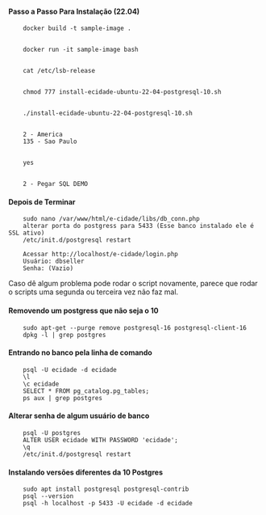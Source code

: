 #### Passo a Passo Para Instalação (22.04)


        docker build -t sample-image .


        docker run -it sample-image bash


        cat /etc/lsb-release


        chmod 777 install-ecidade-ubuntu-22-04-postgresql-10.sh


        ./install-ecidade-ubuntu-22-04-postgresql-10.sh


        2 - America
        135 - Sao Paulo


        yes


        2 - Pegar SQL DEMO 


#### Depois de Terminar

        sudo nano /var/www/html/e-cidade/libs/db_conn.php
        alterar porta do postgress para 5433 (Esse banco instalado ele é SSL ativo)
        /etc/init.d/postgresql restart

        Acessar http://localhost/e-cidade/login.php
        Usuário: dbseller
        Senha: (Vazio)

Caso dê algum problema pode rodar o script novamente, parece que rodar o scripts uma segunda ou terceira vez não faz mal.

#### Removendo um postgress que não seja o 10

        sudo apt-get --purge remove postgresql-16 postgresql-client-16
        dpkg -l | grep postgres

#### Entrando no banco pela linha de comando 

        psql -U ecidade -d ecidade
        \l
        \c ecidade
        SELECT * FROM pg_catalog.pg_tables;
        ps aux | grep postgres

#### Alterar senha de algum usuário de banco 

        psql -U postgres
        ALTER USER ecidade WITH PASSWORD 'ecidade';
        \q
        /etc/init.d/postgresql restart

#### Instalando versões diferentes da 10 Postgres

        sudo apt install postgresql postgresql-contrib
        psql --version
        psql -h localhost -p 5433 -U ecidade -d ecidade